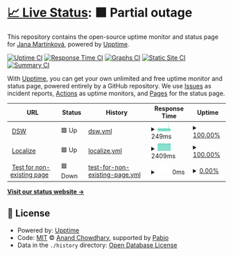 # [📈 Live Status](https://jmartinkova.github.io/upptime): <!--live status--> **🟧 Partial outage**

This repository contains the open-source uptime monitor and status page for [Jana Martínková](https://jmartinkova.github.io/upptime), powered by [Upptime](https://github.com/upptime/upptime).

[![Uptime CI](https://github.com/jmartinkova/upptime/workflows/Uptime%20CI/badge.svg)](https://github.com/jmartinkova/upptime/actions?query=workflow%3A%22Uptime+CI%22)
[![Response Time CI](https://github.com/jmartinkova/upptime/workflows/Response%20Time%20CI/badge.svg)](https://github.com/jmartinkova/upptime/actions?query=workflow%3A%22Response+Time+CI%22)
[![Graphs CI](https://github.com/jmartinkova/upptime/workflows/Graphs%20CI/badge.svg)](https://github.com/jmartinkova/upptime/actions?query=workflow%3A%22Graphs+CI%22)
[![Static Site CI](https://github.com/jmartinkova/upptime/workflows/Static%20Site%20CI/badge.svg)](https://github.com/jmartinkova/upptime/actions?query=workflow%3A%22Static+Site+CI%22)
[![Summary CI](https://github.com/jmartinkova/upptime/workflows/Summary%20CI/badge.svg)](https://github.com/jmartinkova/upptime/actions?query=workflow%3A%22Summary+CI%22)

With [Upptime](https://upptime.js.org), you can get your own unlimited and free uptime monitor and status page, powered entirely by a GitHub repository. We use [Issues](https://github.com/jmartinkova/upptime/issues) as incident reports, [Actions](https://github.com/jmartinkova/upptime/actions) as uptime monitors, and [Pages](https://jmartinkova.github.io/upptime) for the status page.

<!--start: status pages-->
<!-- This summary is generated by Upptime (https://github.com/upptime/upptime) -->
<!-- Do not edit this manually, your changes will be overwritten -->
<!-- prettier-ignore -->
| URL | Status | History | Response Time | Uptime |
| --- | ------ | ------- | ------------- | ------ |
| <img alt="" src="https://icons.duckduckgo.com/ip3/ds-wizard.org.ico" height="13"> [DSW](https://ds-wizard.org) | 🟩 Up | [dsw.yml](https://github.com/jmartinkova/upptime/commits/HEAD/history/dsw.yml) | <details><summary><img alt="Response time graph" src="./graphs/dsw/response-time-week.png" height="20"> 249ms</summary><br><a href="https://jmartinkova.github.io/upptime/history/dsw"><img alt="Response time 249" src="https://img.shields.io/endpoint?url=https%3A%2F%2Fraw.githubusercontent.com%2Fjmartinkova%2Fupptime%2FHEAD%2Fapi%2Fdsw%2Fresponse-time.json"></a><br><a href="https://jmartinkova.github.io/upptime/history/dsw"><img alt="24-hour response time 248" src="https://img.shields.io/endpoint?url=https%3A%2F%2Fraw.githubusercontent.com%2Fjmartinkova%2Fupptime%2FHEAD%2Fapi%2Fdsw%2Fresponse-time-day.json"></a><br><a href="https://jmartinkova.github.io/upptime/history/dsw"><img alt="7-day response time 249" src="https://img.shields.io/endpoint?url=https%3A%2F%2Fraw.githubusercontent.com%2Fjmartinkova%2Fupptime%2FHEAD%2Fapi%2Fdsw%2Fresponse-time-week.json"></a><br><a href="https://jmartinkova.github.io/upptime/history/dsw"><img alt="30-day response time 249" src="https://img.shields.io/endpoint?url=https%3A%2F%2Fraw.githubusercontent.com%2Fjmartinkova%2Fupptime%2FHEAD%2Fapi%2Fdsw%2Fresponse-time-month.json"></a><br><a href="https://jmartinkova.github.io/upptime/history/dsw"><img alt="1-year response time 249" src="https://img.shields.io/endpoint?url=https%3A%2F%2Fraw.githubusercontent.com%2Fjmartinkova%2Fupptime%2FHEAD%2Fapi%2Fdsw%2Fresponse-time-year.json"></a></details> | <details><summary><a href="https://jmartinkova.github.io/upptime/history/dsw">100.00%</a></summary><a href="https://jmartinkova.github.io/upptime/history/dsw"><img alt="All-time uptime 100.00%" src="https://img.shields.io/endpoint?url=https%3A%2F%2Fraw.githubusercontent.com%2Fjmartinkova%2Fupptime%2FHEAD%2Fapi%2Fdsw%2Fuptime.json"></a><br><a href="https://jmartinkova.github.io/upptime/history/dsw"><img alt="24-hour uptime 100.00%" src="https://img.shields.io/endpoint?url=https%3A%2F%2Fraw.githubusercontent.com%2Fjmartinkova%2Fupptime%2FHEAD%2Fapi%2Fdsw%2Fuptime-day.json"></a><br><a href="https://jmartinkova.github.io/upptime/history/dsw"><img alt="7-day uptime 100.00%" src="https://img.shields.io/endpoint?url=https%3A%2F%2Fraw.githubusercontent.com%2Fjmartinkova%2Fupptime%2FHEAD%2Fapi%2Fdsw%2Fuptime-week.json"></a><br><a href="https://jmartinkova.github.io/upptime/history/dsw"><img alt="30-day uptime 100.00%" src="https://img.shields.io/endpoint?url=https%3A%2F%2Fraw.githubusercontent.com%2Fjmartinkova%2Fupptime%2FHEAD%2Fapi%2Fdsw%2Fuptime-month.json"></a><br><a href="https://jmartinkova.github.io/upptime/history/dsw"><img alt="1-year uptime 100.00%" src="https://img.shields.io/endpoint?url=https%3A%2F%2Fraw.githubusercontent.com%2Fjmartinkova%2Fupptime%2FHEAD%2Fapi%2Fdsw%2Fuptime-year.json"></a></details>
| <img alt="" src="https://icons.duckduckgo.com/ip3/localize.ds-wizard.org.ico" height="13"> [Localize](https://localize.ds-wizard.org/) | 🟩 Up | [localize.yml](https://github.com/jmartinkova/upptime/commits/HEAD/history/localize.yml) | <details><summary><img alt="Response time graph" src="./graphs/localize/response-time-week.png" height="20"> 2409ms</summary><br><a href="https://jmartinkova.github.io/upptime/history/localize"><img alt="Response time 2409" src="https://img.shields.io/endpoint?url=https%3A%2F%2Fraw.githubusercontent.com%2Fjmartinkova%2Fupptime%2FHEAD%2Fapi%2Flocalize%2Fresponse-time.json"></a><br><a href="https://jmartinkova.github.io/upptime/history/localize"><img alt="24-hour response time 2397" src="https://img.shields.io/endpoint?url=https%3A%2F%2Fraw.githubusercontent.com%2Fjmartinkova%2Fupptime%2FHEAD%2Fapi%2Flocalize%2Fresponse-time-day.json"></a><br><a href="https://jmartinkova.github.io/upptime/history/localize"><img alt="7-day response time 2409" src="https://img.shields.io/endpoint?url=https%3A%2F%2Fraw.githubusercontent.com%2Fjmartinkova%2Fupptime%2FHEAD%2Fapi%2Flocalize%2Fresponse-time-week.json"></a><br><a href="https://jmartinkova.github.io/upptime/history/localize"><img alt="30-day response time 2409" src="https://img.shields.io/endpoint?url=https%3A%2F%2Fraw.githubusercontent.com%2Fjmartinkova%2Fupptime%2FHEAD%2Fapi%2Flocalize%2Fresponse-time-month.json"></a><br><a href="https://jmartinkova.github.io/upptime/history/localize"><img alt="1-year response time 2409" src="https://img.shields.io/endpoint?url=https%3A%2F%2Fraw.githubusercontent.com%2Fjmartinkova%2Fupptime%2FHEAD%2Fapi%2Flocalize%2Fresponse-time-year.json"></a></details> | <details><summary><a href="https://jmartinkova.github.io/upptime/history/localize">100.00%</a></summary><a href="https://jmartinkova.github.io/upptime/history/localize"><img alt="All-time uptime 100.00%" src="https://img.shields.io/endpoint?url=https%3A%2F%2Fraw.githubusercontent.com%2Fjmartinkova%2Fupptime%2FHEAD%2Fapi%2Flocalize%2Fuptime.json"></a><br><a href="https://jmartinkova.github.io/upptime/history/localize"><img alt="24-hour uptime 100.00%" src="https://img.shields.io/endpoint?url=https%3A%2F%2Fraw.githubusercontent.com%2Fjmartinkova%2Fupptime%2FHEAD%2Fapi%2Flocalize%2Fuptime-day.json"></a><br><a href="https://jmartinkova.github.io/upptime/history/localize"><img alt="7-day uptime 100.00%" src="https://img.shields.io/endpoint?url=https%3A%2F%2Fraw.githubusercontent.com%2Fjmartinkova%2Fupptime%2FHEAD%2Fapi%2Flocalize%2Fuptime-week.json"></a><br><a href="https://jmartinkova.github.io/upptime/history/localize"><img alt="30-day uptime 100.00%" src="https://img.shields.io/endpoint?url=https%3A%2F%2Fraw.githubusercontent.com%2Fjmartinkova%2Fupptime%2FHEAD%2Fapi%2Flocalize%2Fuptime-month.json"></a><br><a href="https://jmartinkova.github.io/upptime/history/localize"><img alt="1-year uptime 100.00%" src="https://img.shields.io/endpoint?url=https%3A%2F%2Fraw.githubusercontent.com%2Fjmartinkova%2Fupptime%2FHEAD%2Fapi%2Flocalize%2Fuptime-year.json"></a></details>
| <img alt="" src="https://icons.duckduckgo.com/ip3/this_page_does_not_exist.com.ico" height="13"> [Test for non-existing page](https://this_page_does_not_exist.com) | 🟥 Down | [test-for-non-existing-page.yml](https://github.com/jmartinkova/upptime/commits/HEAD/history/test-for-non-existing-page.yml) | <details><summary><img alt="Response time graph" src="./graphs/test-for-non-existing-page/response-time-week.png" height="20"> 0ms</summary><br><a href="https://jmartinkova.github.io/upptime/history/test-for-non-existing-page"><img alt="Response time 0" src="https://img.shields.io/endpoint?url=https%3A%2F%2Fraw.githubusercontent.com%2Fjmartinkova%2Fupptime%2FHEAD%2Fapi%2Ftest-for-non-existing-page%2Fresponse-time.json"></a><br><a href="https://jmartinkova.github.io/upptime/history/test-for-non-existing-page"><img alt="24-hour response time 0" src="https://img.shields.io/endpoint?url=https%3A%2F%2Fraw.githubusercontent.com%2Fjmartinkova%2Fupptime%2FHEAD%2Fapi%2Ftest-for-non-existing-page%2Fresponse-time-day.json"></a><br><a href="https://jmartinkova.github.io/upptime/history/test-for-non-existing-page"><img alt="7-day response time 0" src="https://img.shields.io/endpoint?url=https%3A%2F%2Fraw.githubusercontent.com%2Fjmartinkova%2Fupptime%2FHEAD%2Fapi%2Ftest-for-non-existing-page%2Fresponse-time-week.json"></a><br><a href="https://jmartinkova.github.io/upptime/history/test-for-non-existing-page"><img alt="30-day response time 0" src="https://img.shields.io/endpoint?url=https%3A%2F%2Fraw.githubusercontent.com%2Fjmartinkova%2Fupptime%2FHEAD%2Fapi%2Ftest-for-non-existing-page%2Fresponse-time-month.json"></a><br><a href="https://jmartinkova.github.io/upptime/history/test-for-non-existing-page"><img alt="1-year response time 0" src="https://img.shields.io/endpoint?url=https%3A%2F%2Fraw.githubusercontent.com%2Fjmartinkova%2Fupptime%2FHEAD%2Fapi%2Ftest-for-non-existing-page%2Fresponse-time-year.json"></a></details> | <details><summary><a href="https://jmartinkova.github.io/upptime/history/test-for-non-existing-page">0.00%</a></summary><a href="https://jmartinkova.github.io/upptime/history/test-for-non-existing-page"><img alt="All-time uptime 0.00%" src="https://img.shields.io/endpoint?url=https%3A%2F%2Fraw.githubusercontent.com%2Fjmartinkova%2Fupptime%2FHEAD%2Fapi%2Ftest-for-non-existing-page%2Fuptime.json"></a><br><a href="https://jmartinkova.github.io/upptime/history/test-for-non-existing-page"><img alt="24-hour uptime 0.00%" src="https://img.shields.io/endpoint?url=https%3A%2F%2Fraw.githubusercontent.com%2Fjmartinkova%2Fupptime%2FHEAD%2Fapi%2Ftest-for-non-existing-page%2Fuptime-day.json"></a><br><a href="https://jmartinkova.github.io/upptime/history/test-for-non-existing-page"><img alt="7-day uptime 0.00%" src="https://img.shields.io/endpoint?url=https%3A%2F%2Fraw.githubusercontent.com%2Fjmartinkova%2Fupptime%2FHEAD%2Fapi%2Ftest-for-non-existing-page%2Fuptime-week.json"></a><br><a href="https://jmartinkova.github.io/upptime/history/test-for-non-existing-page"><img alt="30-day uptime 0.00%" src="https://img.shields.io/endpoint?url=https%3A%2F%2Fraw.githubusercontent.com%2Fjmartinkova%2Fupptime%2FHEAD%2Fapi%2Ftest-for-non-existing-page%2Fuptime-month.json"></a><br><a href="https://jmartinkova.github.io/upptime/history/test-for-non-existing-page"><img alt="1-year uptime 0.00%" src="https://img.shields.io/endpoint?url=https%3A%2F%2Fraw.githubusercontent.com%2Fjmartinkova%2Fupptime%2FHEAD%2Fapi%2Ftest-for-non-existing-page%2Fuptime-year.json"></a></details>

<!--end: status pages-->

[**Visit our status website →**](https://jmartinkova.github.io/upptime)

## 📄 License

- Powered by: [Upptime](https://github.com/upptime/upptime)
- Code: [MIT](./LICENSE) © [Anand Chowdhary](https://anandchowdhary.com), supported by [Pabio](https://pabio.com)
- Data in the `./history` directory: [Open Database License](https://opendatacommons.org/licenses/odbl/1-0/)
